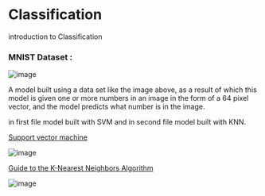 # Classification
introduction to Classification

### MNIST Dataset :
![image](https://github.com/mse056/Classification/assets/77380435/2b461c80-e5cf-417f-b6f7-1231d9ad755d)

A model built using a data set like the image above, as a result of which this model is given one or more numbers in an image in the form of a 64 pixel vector, and the model predicts what number is in the image.

in first file model built with SVM and in second file model built with KNN.

[Support vector machine](https://en.wikipedia.org/wiki/Support_vector_machine)

![image](https://github.com/mse056/Classification/assets/77380435/52c1b22d-fcb8-4bdf-b701-bcdca0ab030d)

[Guide to the K-Nearest Neighbors Algorithm](https://stackabuse.com/k-nearest-neighbors-algorithm-in-python-and-scikit-learn/)

![image](https://github.com/mse056/Classification/assets/77380435/38e3c00e-a5c1-4faa-a78d-67b0aafadb51)
